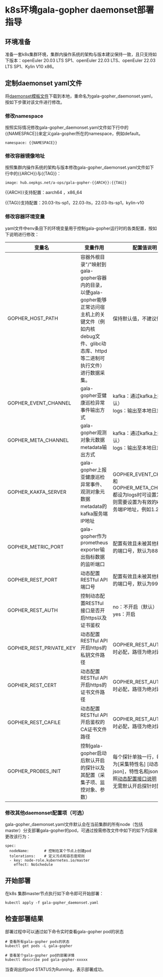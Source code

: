 # k8s环境gala-gopher daemonset部署指导

## 环境准备

准备一套k8s集群环境，集群内操作系统的架构与版本建议保持一致，且只支持如下版本：openEuler 20.03 LTS SP1、openEuler 22.03 LTS、openEuler 22.03 LTS SP1、Kylin V10 x86。

## 定制daemonset yaml文件

将[daemonset模板文件](./daemonset.yaml.tmpl)下载到本地，重命名为gala-gopher_daemonset.yaml，按如下步骤对该文件进行修改。

### 修改namespace

按照实际情况修改gala-gopher_daemonset.yaml文件如下行中的{{NAMESPACE}}来定义gala-gopher所在的namespace，例如default。

```
namespace: {{NAMESPACE}}
```

### 修改容器镜像地址

按照集群内操作系统的架构与版本修改gala-gopher_daemonset.yaml文件如下行中的{{ARCH}}与{{TAG}}：

```
image: hub.oepkgs.net/a-ops/gala-gopher-{{ARCH}}:{{TAG}}
```

{{ARCH}}支持配置：aarch64 ，x86_64

{{TAG}}支持配置：20.03-lts-sp1，22.03-lts，22.03-lts-sp1，kylin-v10

### 修改容器环境变量

yaml文件中env条目下的环境变量用于控制gala-gopher运行时的各类配置，按如下说明进行修改：

| 变量名                  | 变量作用                                                     | 配置值说明                                                   |
| ----------------------- | ------------------------------------------------------------ | ------------------------------------------------------------ |
| GOPHER_HOST_PATH        | 容器外根目录"/"映射到gala-gopher容器内的目录，以便gala-gopher能够正常访问宿主机上的关键文件（例如内核debug文件、glibc动态库、httpd等二进制可执行文件）进行数据采集。 | 保持默认值，不建议修改                                       |
| GOPHER_EVENT_CHANNEL    | gala-gopher亚健康巡检异常事件输出方式                        | kafka：通过kafka上报（默认）<br/>logs：输出至本地日志        |
| GOPHER_META_CHANNEL     | gala-gopher观测对象元数据metadata输出方式                    | kafka：通过kafka上报（默认）<br/>logs：输出至本地日志        |
| GOPHER_KAKFA_SERVER     | gala-gopher上报亚健康巡检异常事件、观测对象元数据metadata的kafka服务端IP地址 | GOPHER_EVENT_CHANNEL和GOPHER_META_CHANNEL都设为logs时可设置为空，否则需要设置为有效的kafka服务端IP地址，例如1.2.3.4 |
| GOPHER_METRIC_PORT      | gala-gopher作为prometheus exporter输出指标数据的监听端口     | 配置有效且未被其他程序占用的端口号，默认为8888               |
| GOPHER_REST_PORT        | 动态配置RESTful API端口号                                    | 配置有效且未被其他程序占用的端口号，默认为9999               |
| GOPHER_REST_AUTH        | 控制动态配置RESTful接口是否开启https以及证书鉴权             | no：不开启（默认）<br/>yes：开启                             |
| GOPHER_REST_PRIVATE_KEY | 动态配置RESTful API开启https的私钥文件路径                   | GOPHER_REST_AUTH为yes时必配，路径为绝对路径                  |
| GOPHER_REST_CERT        | 动态配置RESTful API开启https的证书文件路径                   | GOPHER_REST_AUTH为yes时必配，路径为绝对路径                  |
| GOPHER_REST_CAFILE      | 动态配置RESTful API开启鉴权的CA证书文件路径                  | GOPHER_REST_AUTH为yes时必配，路径为绝对路径                  |
| GOPHER_PROBES_INIT      | 控制gala-gopher启动后默认开启的探针以及其配置（采集子项、监控对象、参数） | 每个探针单独一行，每行内容为[采集特性名] [动态配置json]，特性名和json格式参照[动态配置接口说明](../config/gala-gopher支持动态配置接口设计_v0.3.md)<br/>无需默认开启探针时配置为空 |

### 修改其他daemonset配置项（可选）

gala-gopher_daemonset.yaml文件默认会在当前集群的所有node（包括master）分支部署gala-gopher的pod，可通过按需修改文件中如下的如下内容来更改该行为：

    spec:
      nodeName:       # 控制在某个节点上创建pod     
      tolerations:    # 定义污点和容忍度规则
      - key: node-role.kubernetes.io/master
        effect: NoSchedule


## 开始部署

在k8s 集群master节点执行如下命令即可开始部署：

```
kubectl apply -f gala-gopher_daemonset.yaml
```

## 检查部署结果

部署过程中可以通过如下命令实时查看gala-gopher pod的状态

```
# 查看所有gala-gopher pods的状态
kubectl get pods -L gala-gopher

# 查看某个gala-gopher pod的部署详情
kubectl describe pod gala-gopher-xxxxx
```

当查询出的pod STATUS为Running，表示部署成功。



